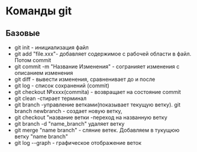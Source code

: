 # Команды git

## Базовые

* git init - инициализация файл
* git add "file.xxx"- добавляет содержимое с рабочей области в файл. Потом commit
* git commit -m "Название Изменения" - согранияет изменения с описанием изменения
* git diff - вывести изменения, сравненивает до и после
* git log - список сохранений (commit)
* git checkout №хххх(commitа) - возвращает на состояние commit
* git clean -стирает терминал
* git branch -управление ветками(показывает текущую ветку). git branch newbranch - создает новую ветку, 
* git checkout "название ветки -переход на названную ветку
* git branch -d "name_branch" удаляет ветку
* git merge "name branch" - сляние ветек. Добавляем в тукущюю ветку "name branch"  
* git log --graph - графическое отображение веток